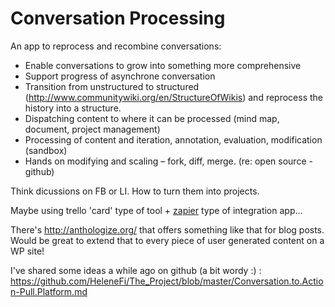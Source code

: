 Conversation Processing
=======================

An app to reprocess and recombine conversations:

* Enable conversations to grow into something more comprehensive
* Support progress of asynchrone conversation
* Transition from unstructured to structured (http://www.communitywiki.org/en/StructureOfWikis) and reprocess the history into a structure.
* Dispatching content to where it can be processed (mind map, document, project management)
* Processing of content and iteration, annotation, evaluation, modification (sandbox)
* Hands on modifying and scaling – fork, diff, merge. (re: open source - github)

Think dicussions on FB or LI. How to turn them into projects.

Maybe using trello 'card' type of tool + [zapier](https://zapier.com/) type of integration app... 

There's http://anthologize.org/ that offers something like that for blog posts. Would be great to extend that to every piece of user generated content on a WP site!

I've shared some ideas a while ago on github (a bit wordy :) : https://github.com/HeleneFi/The_Project/blob/master/Conversation.to.Action-Pull.Platform.md
